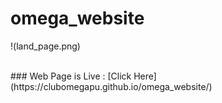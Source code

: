 # omega_website

!(land_page.png)

<br>
### Web Page is Live : [Click Here](https://clubomegapu.github.io/omega_website/)
